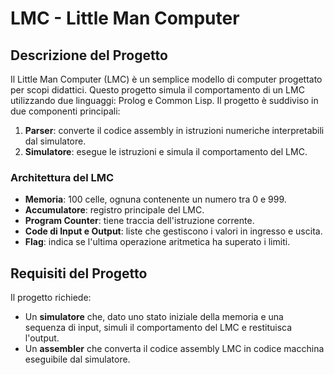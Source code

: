 # LMC - Little Man Computer

## Descrizione del Progetto

Il Little Man Computer (LMC) è un semplice modello di computer progettato per scopi didattici. Questo progetto simula il comportamento di un LMC utilizzando due linguaggi: Prolog e Common Lisp. Il progetto è suddiviso in due componenti principali:
1. **Parser**: converte il codice assembly in istruzioni numeriche interpretabili dal simulatore.
2. **Simulatore**: esegue le istruzioni e simula il comportamento del LMC.

### Architettura del LMC
- **Memoria**: 100 celle, ognuna contenente un numero tra 0 e 999.
- **Accumulatore**: registro principale del LMC.
- **Program Counter**: tiene traccia dell'istruzione corrente.
- **Code di Input e Output**: liste che gestiscono i valori in ingresso e uscita.
- **Flag**: indica se l'ultima operazione aritmetica ha superato i limiti.

## Requisiti del Progetto
Il progetto richiede:
- Un **simulatore** che, dato uno stato iniziale della memoria e una sequenza di input, simuli il comportamento del LMC e restituisca l'output.
- Un **assembler** che converta il codice assembly LMC in codice macchina eseguibile dal simulatore.
